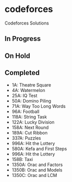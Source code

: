 # codeforces
Codeforces Solutions


## In Progress

## On Hold


## Completed
- 1A: Theatre Square
- 4A: Watermelon
- 25A: IQ Test
- 50A: Domino Piling
- 71A: Way Too Long Words
- 96A: Football
- 118A: String Task
- 122A: Lucky Division
- 158A: Next Round
- 189A: Cut Ribbon
- 337A: Puzzles 
- 996A: Hit the Lottery
- 580A: Kefa and First Steps
- 996A: Hit the Lottery
- 158B: Taxi
- 1350A: Orac and Factors
- 1350B: Orac and Models
- 1350C: Orac and LCM
